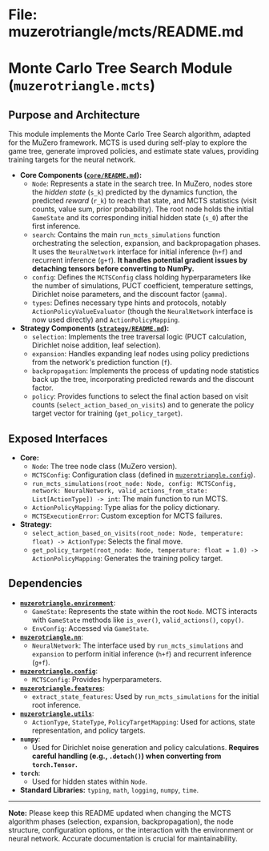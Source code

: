 # File: muzerotriangle/mcts/README.md
# Monte Carlo Tree Search Module (`muzerotriangle.mcts`)

## Purpose and Architecture

This module implements the Monte Carlo Tree Search algorithm, adapted for the MuZero framework. MCTS is used during self-play to explore the game tree, generate improved policies, and estimate state values, providing training targets for the neural network.

-   **Core Components ([`core/README.md`](core/README.md)):**
    -   `Node`: Represents a state in the search tree. In MuZero, nodes store the *hidden state* (`s_k`) predicted by the dynamics function, the predicted *reward* (`r_k`) to reach that state, and MCTS statistics (visit counts, value sum, prior probability). The root node holds the initial `GameState` and its corresponding initial hidden state (`s_0`) after the first inference.
    -   `search`: Contains the main `run_mcts_simulations` function orchestrating the selection, expansion, and backpropagation phases. It uses the `NeuralNetwork` interface for initial inference (`h+f`) and recurrent inference (`g+f`). **It handles potential gradient issues by detaching tensors before converting to NumPy.**
    -   `config`: Defines the `MCTSConfig` class holding hyperparameters like the number of simulations, PUCT coefficient, temperature settings, Dirichlet noise parameters, and the discount factor (`gamma`).
    -   `types`: Defines necessary type hints and protocols, notably `ActionPolicyValueEvaluator` (though the `NeuralNetwork` interface is now used directly) and `ActionPolicyMapping`.
-   **Strategy Components ([`strategy/README.md`](strategy/README.md)):**
    -   `selection`: Implements the tree traversal logic (PUCT calculation, Dirichlet noise addition, leaf selection).
    -   `expansion`: Handles expanding leaf nodes using policy predictions from the network's prediction function (`f`).
    -   `backpropagation`: Implements the process of updating node statistics back up the tree, incorporating predicted rewards and the discount factor.
    -   `policy`: Provides functions to select the final action based on visit counts (`select_action_based_on_visits`) and to generate the policy target vector for training (`get_policy_target`).

## Exposed Interfaces

-   **Core:**
    -   `Node`: The tree node class (MuZero version).
    -   `MCTSConfig`: Configuration class (defined in [`muzerotriangle.config`](../config/README.md)).
    -   `run_mcts_simulations(root_node: Node, config: MCTSConfig, network: NeuralNetwork, valid_actions_from_state: List[ActionType]) -> int`: The main function to run MCTS.
    -   `ActionPolicyMapping`: Type alias for the policy dictionary.
    -   `MCTSExecutionError`: Custom exception for MCTS failures.
-   **Strategy:**
    -   `select_action_based_on_visits(root_node: Node, temperature: float) -> ActionType`: Selects the final move.
    -   `get_policy_target(root_node: Node, temperature: float = 1.0) -> ActionPolicyMapping`: Generates the training policy target.

## Dependencies

-   **[`muzerotriangle.environment`](../environment/README.md)**:
    -   `GameState`: Represents the state within the root `Node`. MCTS interacts with `GameState` methods like `is_over()`, `valid_actions()`, `copy()`.
    -   `EnvConfig`: Accessed via `GameState`.
-   **[`muzerotriangle.nn`](../nn/README.md)**:
    -   `NeuralNetwork`: The interface used by `run_mcts_simulations` and `expansion` to perform initial inference (`h+f`) and recurrent inference (`g+f`).
-   **[`muzerotriangle.config`](../config/README.md)**:
    -   `MCTSConfig`: Provides hyperparameters.
-   **[`muzerotriangle.features`](../features/README.md)**:
    -   `extract_state_features`: Used by `run_mcts_simulations` for the initial root inference.
-   **[`muzerotriangle.utils`](../utils/README.md)**:
    -   `ActionType`, `StateType`, `PolicyTargetMapping`: Used for actions, state representation, and policy targets.
-   **`numpy`**:
    -   Used for Dirichlet noise generation and policy calculations. **Requires careful handling (e.g., `.detach()`) when converting from `torch.Tensor`.**
-   **`torch`**:
    -   Used for hidden states within `Node`.
-   **Standard Libraries:** `typing`, `math`, `logging`, `numpy`, `time`.

---

**Note:** Please keep this README updated when changing the MCTS algorithm phases (selection, expansion, backpropagation), the node structure, configuration options, or the interaction with the environment or neural network. Accurate documentation is crucial for maintainability.